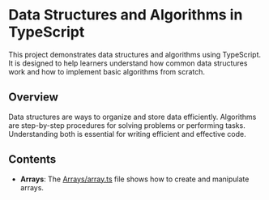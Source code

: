 # Data Structures and Algorithms in TypeScript

This project demonstrates data structures and algorithms using TypeScript. It is designed to help learners understand how common data structures work and how to implement basic algorithms from scratch.

## Overview

Data structures are ways to organize and store data efficiently. Algorithms are step-by-step procedures for solving problems or performing tasks. Understanding both is essential for writing efficient and effective code.

## Contents

- **Arrays**: The [Arrays/array.ts](Arrays/array.ts) file shows how to create and manipulate arrays.

